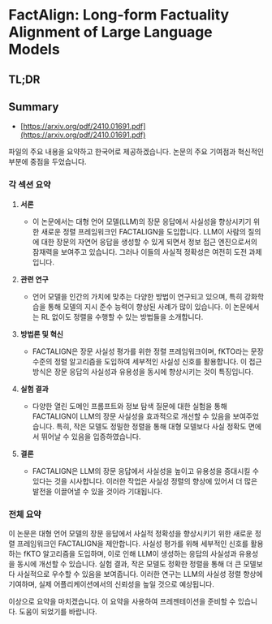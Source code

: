 # FactAlign: Long-form Factuality Alignment of Large Language Models
## TL;DR
## Summary
- [https://arxiv.org/pdf/2410.01691.pdf](https://arxiv.org/pdf/2410.01691.pdf)

파일의 주요 내용을 요약하고 한국어로 제공하겠습니다. 논문의 주요 기여점과 혁신적인 부분에 중점을 두었습니다.

### 각 섹션 요약

1. **서론**
   - 이 논문에서는 대형 언어 모델(LLM)의 장문 응답에서 사실성을 향상시키기 위한 새로운 정렬 프레임워크인 FACTALIGN을 도입합니다. LLM이 사람의 질의에 대한 장문의 자연어 응답을 생성할 수 있게 되면서 정보 접근 엔진으로서의 잠재력을 보여주고 있습니다. 그러나 이들의 사실적 정확성은 여전히 도전 과제입니다.

2. **관련 연구**
   - 언어 모델을 인간의 가치에 맞추는 다양한 방법이 연구되고 있으며, 특히 강화학습을 통해 모델의 지시 준수 능력이 향상된 사례가 많이 있습니다. 이 논문에서는 RL 없이도 정렬을 수행할 수 있는 방법들을 소개합니다.

3. **방법론 및 혁신**
   - FACTALIGN은 장문 사실성 평가를 위한 정렬 프레임워크이며, fKTO라는 문장 수준의 정렬 알고리즘을 도입하여 세부적인 사실성 신호를 활용합니다. 이 접근 방식은 장문 응답의 사실성과 유용성을 동시에 향상시키는 것이 특징입니다.

4. **실험 결과**
   - 다양한 열린 도메인 프롬프트와 정보 탐색 질문에 대한 실험을 통해 FACTALIGN이 LLM의 장문 사실성을 효과적으로 개선할 수 있음을 보여주었습니다. 특히, 작은 모델도 정밀한 정렬을 통해 대형 모델보다 사실 정확도 면에서 뛰어날 수 있음을 입증하였습니다.

5. **결론**
   - FACTALIGN은 LLM의 장문 응답에서 사실성을 높이고 유용성을 증대시킬 수 있다는 것을 시사합니다. 이러한 작업은 사실성 정렬의 향상에 있어서 더 많은 발전을 이끌어낼 수 있을 것이라 기대됩니다.

### 전체 요약

이 논문은 대형 언어 모델의 장문 응답에서 사실적 정확성을 향상시키기 위한 새로운 정렬 프레임워크인 FACTALIGN을 제안합니다. 사실성 평가를 위해 세부적인 신호를 활용하는 fKTO 알고리즘을 도입하며, 이로 인해 LLM이 생성하는 응답의 사실성과 유용성을 동시에 개선할 수 있습니다. 실험 결과, 작은 모델도 정확한 정렬을 통해 더 큰 모델보다 사실적으로 우수할 수 있음을 보여줍니다. 이러한 연구는 LLM의 사실성 정렬 향상에 기여하며, 실제 어플리케이션에서의 신뢰성을 높일 것으로 예상됩니다. 

이상으로 요약을 마치겠습니다. 이 요약을 사용하여 프레젠테이션을 준비할 수 있습니다. 도움이 되었기를 바랍니다.